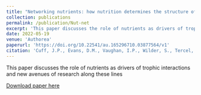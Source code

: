 ```yaml
---
title: "Networking nutrients: how nutrition determines the structure of ecological networks"
collection: publications
permalink: /publication/Nut-net
excerpt: 'This paper discusses the role of nutrients as drivers of trophic interactions and new avenues of research along these lines'
date: 2022-05-19
venue: 'Authorea'
paperurl: 'https://doi.org/10.22541/au.165296710.03877564/v1'
citation: 'Cuff, J.P., Evans, D.M., Vaughan, I.P., Wilder, S., Tercel, M.P.T.G. & <b>Windsor, F.M.</b> (2022). &quot;Networking nutrients: how nutrition determines the structure of ecological networks.&quot; <i>Authorea</i>. 1-19.'
---
```

This paper discusses the role of nutrients as drivers of trophic interactions and new avenues of research along these lines

[Download paper here](https://doi.org/10.22541/au.165296710.03877564/v1)
